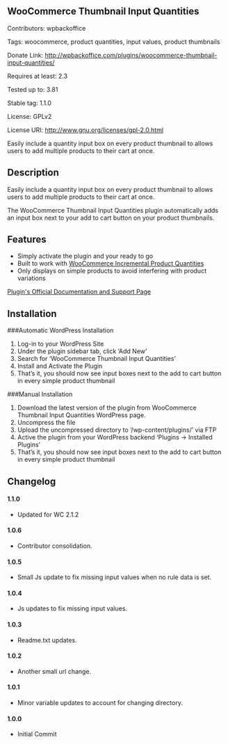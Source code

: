 ## WooCommerce Thumbnail Input Quantities
Contributors: wpbackoffice

Tags: woocommerce, product quantities, input values, product thumbnails 

Donate Link: http://wpbackoffice.com/plugins/woocommerce-thumbnail-input-quantities/

Requires at least: 2.3

Tested up to: 3.81

Stable tag: 1.1.0

License: GPLv2

License URI: http://www.gnu.org/licenses/gpl-2.0.html

Easily include a quantity input box on every product thumbnail to allows users to add multiple products to their cart at once.

## Description 

Easily include a quantity input box on every product thumbnail to allows users to add multiple products to their cart at once.

The WooCommerce Thumbnail Input Quantities plugin automatically adds an input box next to your add to cart button on your product thumbnails.

## Features

* Simply activate the plugin and your ready to go
* Built to work with [WooCommerce Incremental Product Quantities](http://wordpress.org/plugins/woocommerce-incremental-product-quantities/)
* Only displays on simple products to avoid interfering with product variations

[Plugin's Official Documentation and Support Page](http://www.wpbackoffice.com/plugins/woocommerce-thumbnail-input-quantities/)

## Installation

###Automatic WordPress Installation

1. Log-in to your WordPress Site
2. Under the plugin sidebar tab, click ‘Add New’
3. Search for ‘WooCommerce Thumbnail Input Quantities’
4. Install and Activate the Plugin
5. That’s it, you should now see input boxes next to the add to cart button in every simple product thumbnail

###Manual Installation

1. Download the latest version of the plugin from WooCommerce Thumbnail Input Quantities WordPress page.
2. Uncompress the file
3. Upload the uncompressed directory to ‘/wp-content/plugins/’ via FTP
4. Active the plugin from your WordPress backend ‘Plugins -> Installed Plugins’
5. That’s it, you should now see input boxes next to the add to cart button in every simple product thumbnail

## Changelog 

#### 1.1.0 
* Updated for WC 2.1.2

#### 1.0.6 
* Contributor consolidation.

#### 1.0.5 
* Small Js update to fix missing input values when no rule data is set.

#### 1.0.4 
* Js updates to fix missing input values.

#### 1.0.3 
* Readme.txt updates.

#### 1.0.2 
* Another small url change.

#### 1.0.1 
* Minor variable updates to account for changing directory.

#### 1.0.0 
* Initial Commit
